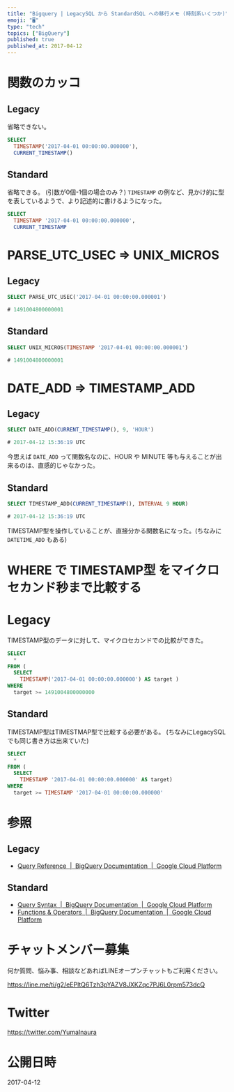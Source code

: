 ```yaml
---
title: "Bigquery | LegacySQL から StandardSQL への移行メモ (時刻系いくつか)"
emoji: "🖥"
type: "tech"
topics: ["BigQuery"]
published: true
published_at: 2017-04-12
---
```


# 関数のカッコ

## Legacy

省略できない。

```sql
SELECT
  TIMESTAMP('2017-04-01 00:00:00.000000'),
  CURRENT_TIMESTAMP()
```

## Standard

省略できる。 (引数が0個-1個の場合のみ？)
`TIMESTAMP` の例など、見かけ的に型を表しているようで、より記述的に書けるようになった。

```sql
SELECT
  TIMESTAMP '2017-04-01 00:00:00.000000',
  CURRENT_TIMESTAMP
```

# PARSE_UTC_USEC => UNIX_MICROS

## Legacy

```sql
SELECT PARSE_UTC_USEC('2017-04-01 00:00:00.000001')

# 1491004800000001
```

## Standard

```sql
SELECT UNIX_MICROS(TIMESTAMP '2017-04-01 00:00:00.000001')

# 1491004800000001
```

# DATE_ADD => TIMESTAMP_ADD

## Legacy

```sql
SELECT DATE_ADD(CURRENT_TIMESTAMP(), 9, 'HOUR')

# 2017-04-12 15:36:19 UTC
```

今思えば `DATE_ADD` って関数名なのに、HOUR や MINUTE 等も与えることが出来るのは、直感的じゃなかった。

## Standard

```sql
SELECT TIMESTAMP_ADD(CURRENT_TIMESTAMP(), INTERVAL 9 HOUR)

# 2017-04-12 15:36:19 UTC
```

TIMESTAMP型を操作していることが、直接分かる関数名になった。(ちなみに `DATETIME_ADD` もある)

# WHERE で TIMESTAMP型 をマイクロセカンド秒まで比較する

# Legacy

TIMESTAMP型のデータに対して、マイクロセカンドでの比較ができた。

```sql
SELECT
  *
FROM (
  SELECT
    TIMESTAMP('2017-04-01 00:00:00.000000') AS target )
WHERE
  target >= 1491004800000000
```

## Standard

TIMESTAMP型はTIMESTMAP型で比較する必要がある。
(ちなみにLegacySQLでも同じ書き方は出来ていた)

```sql
SELECT
  *
FROM (
  SELECT
    TIMESTAMP '2017-04-01 00:00:00.000000' AS target)
WHERE
  target >= TIMESTAMP '2017-04-01 00:00:00.000000'
```

# 参照

## Legacy

- [Query Reference  |  BigQuery Documentation  |  Google Cloud Platform](https://cloud.google.com/bigquery/docs/reference/legacy-sql)

## Standard

- [Query Syntax  |  BigQuery Documentation  |  Google Cloud Platform](https://cloud.google.com/bigquery/docs/reference/standard-sql/query-syntax)
- [Functions & Operators  |  BigQuery Documentation  |  Google Cloud Platform](https://cloud.google.com/bigquery/docs/reference/standard-sql/functions-and-operators)








<!-- Update From Qiita API -->

# チャットメンバー募集


何か質問、悩み事、相談などあればLINEオープンチャットもご利用ください。

https://line.me/ti/g2/eEPltQ6Tzh3pYAZV8JXKZqc7PJ6L0rpm573dcQ





# Twitter


https://twitter.com/YumaInaura


<!-- Update From Qiita API -->



# 公開日時

2017-04-12
